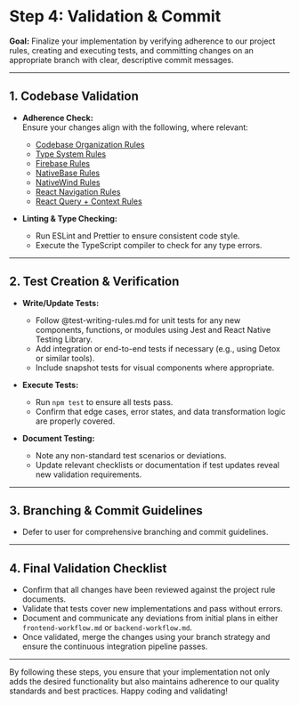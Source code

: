 # Step 4: Validation & Commit

**Goal:** Finalize your implementation by verifying adherence to our project rules, creating and executing tests, and committing changes on an appropriate branch with clear, descriptive commit messages.

---

## 1. Codebase Validation

- **Adherence Check:**  
  Ensure your changes align with the following, where relevant:
  - [Codebase Organization Rules](../rules/codebase-organization-rules.md)
  - [Type System Rules](../rules/type-system-rules.md)
  - [Firebase Rules](../rules/firebase-rules.md)
  - [NativeBase Rules](../rules/nativebase-rules.md)
  - [NativeWind Rules](../rules/nativewind-rules.md)
  - [React Navigation Rules](../rules/react-navigation-rules.md)
  - [React Query + Context Rules](../rules/react-query-rules.md)
  
- **Linting & Type Checking:**
  - Run ESLint and Prettier to ensure consistent code style.
  - Execute the TypeScript compiler to check for any type errors.

---

## 2. Test Creation & Verification

- **Write/Update Tests:**
  - Follow @test-writing-rules.md for unit tests for any new components, functions, or modules using Jest and React Native Testing Library.
  - Add integration or end-to-end tests if necessary (e.g., using Detox or similar tools).
  - Include snapshot tests for visual components where appropriate.
  
- **Execute Tests:**
  - Run `npm test` to ensure all tests pass.
  - Confirm that edge cases, error states, and data transformation logic are properly covered.
  
- **Document Testing:**
  - Note any non-standard test scenarios or deviations.
  - Update relevant checklists or documentation if test updates reveal new validation requirements.

---

## 3. Branching & Commit Guidelines

- Defer to user for comprehensive branching and commit guidelines.

---

## 4. Final Validation Checklist

- Confirm that all changes have been reviewed against the project rule documents.
- Validate that tests cover new implementations and pass without errors.
- Document and communicate any deviations from initial plans in either `frontend-workflow.md` or `backend-workflow.md`.
- Once validated, merge the changes using your branch strategy and ensure the continuous integration pipeline passes.

---

By following these steps, you ensure that your implementation not only adds the desired functionality but also maintains adherence to our quality standards and best practices. Happy coding and validating!